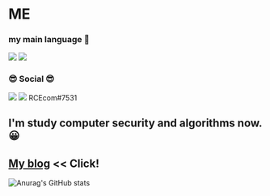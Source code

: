 # ME
### my main language 👋
<img src="https://img.shields.io/badge/++-blue?style=for-the-badge&logo=C%2B%2B&logoColor=white"/>                         <img src="https://img.shields.io/badge/-blue?style=for-the-badge&logo=C&logoColor=white"/>

###  😎 Social 😎 
<a href="https://www.youtube.com/" target="_blank"><img src="https://img.shields.io/badge/-red?style=for-the-badge&logo=YouTube&logoColor=white"/></a>
<a href="https:" target="_blank"><img src="https://img.shields.io/badge/-5f85bb?style=for-the-badge&logo=Discord&logoColor=white"/></a>
RCEcom#7531

## I'm study computer security and algorithms now.😀  
## [My blog](https://mankind.tistory.com/) << Click!
![Anurag's GitHub stats](https://github-readme-stats.vercel.app/api?username=RCEcom&show_icons=true&theme=radical)

